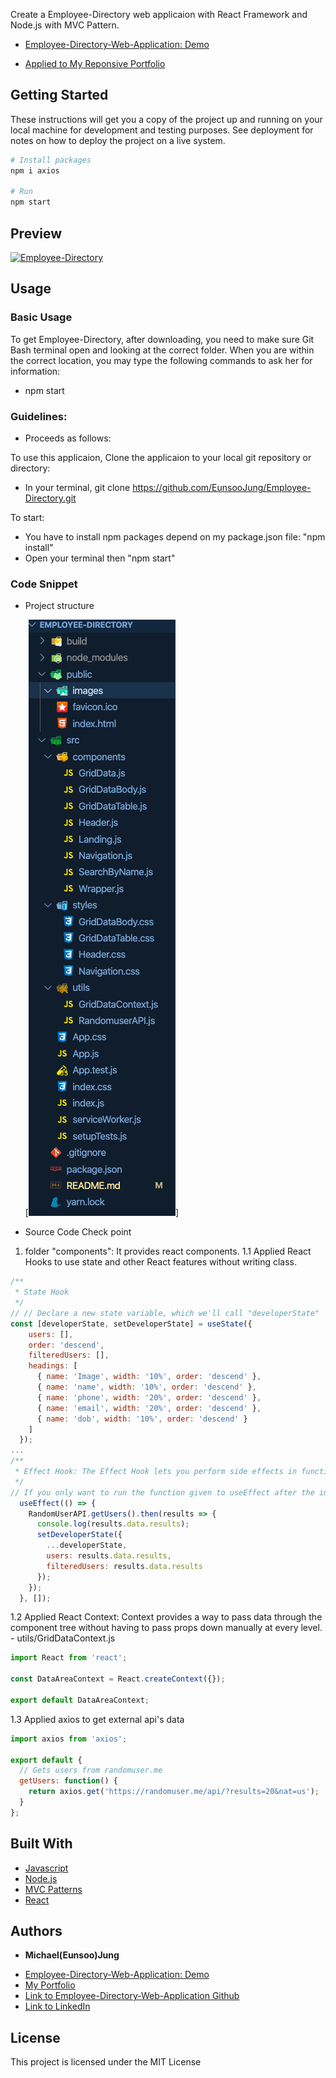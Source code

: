 Create a Employee-Directory web applicaion with React Framework and Node.js with MVC Pattern.

- [Employee-Directory-Web-Application: Demo](https://eunsoojung.github.io/Employee-Directory/)

- [Applied to My Reponsive Portfolio](https://eunsoojung.github.io/Responsive-Portfolio/portfolio.html)

## Getting Started

These instructions will get you a copy of the project up and running on your local machine for development and testing purposes.
See deployment for notes on how to deploy the project on a live system.

```bash
# Install packages
npm i axios

# Run
npm start
```

## Preview

[![Employee-Directory](https://github.com/EunsooJung/Employee-Directory/blob/master/public/images/Employee-Directory-demo.gif)](https://github.com/EunsooJung/Employee-Directory/blob/master/public/images/Employee-Directory-demo.gif)

## Usage

### Basic Usage

To get Employee-Directory, after downloading, you need to make sure Git Bash terminal open and looking at the correct folder. When you are within the correct location, you may type the following commands to ask her for information:

- npm start

### Guidelines:

- Proceeds as follows:

To use this applicaion, Clone the applicaion to your local git repository or directory:

- In your terminal, git clone https://github.com/EunsooJung/Employee-Directory.git

To start:

- You have to install npm packages depend on my package.json file: "npm install"
- Open your terminal then "npm start"

### Code Snippet

- Project structure

  [![Employee-Directory-Project-Structure](https://github.com/EunsooJung/Employee-Directory/blob/master/public/images/Project-Structure.png)]

- Source Code Check point

1. folder "components": It provides react components.
   1.1 Applied React Hooks to use state and other React features without writing class.

```javascript
/**
 * State Hook
 */
// // Declare a new state variable, which we'll call "developerState"
const [developerState, setDeveloperState] = useState({
    users: [],
    order: 'descend',
    filteredUsers: [],
    headings: [
      { name: 'Image', width: '10%', order: 'descend' },
      { name: 'name', width: '10%', order: 'descend' },
      { name: 'phone', width: '20%', order: 'descend' },
      { name: 'email', width: '20%', order: 'descend' },
      { name: 'dob', width: '10%', order: 'descend' }
    ]
  });
...
/**
 * Effect Hook: The Effect Hook lets you perform side effects in function components.
 */
// If you only want to run the function given to useEffect after the initial render, you can give it an empty array as second argument.
  useEffect(() => {
    RandomUserAPI.getUsers().then(results => {
      console.log(results.data.results);
      setDeveloperState({
        ...developerState,
        users: results.data.results,
        filteredUsers: results.data.results
      });
    });
  }, []);

```

1.2 Applied React Context: Context provides a way to pass data through the component tree without having to pass props down manually at every level. - utils/GridDataContext.js

```javascript
import React from 'react';

const DataAreaContext = React.createContext({});

export default DataAreaContext;
```

1.3 Applied axios to get external api's data

```javascript
import axios from 'axios';

export default {
  // Gets users from randomuser.me
  getUsers: function() {
    return axios.get('https://randomuser.me/api/?results=20&nat=us');
  }
};
```

## Built With

- [Javascript](https://developer.mozilla.org/en-US/docs/Web/JavaScript)
- [Node.js](https://nodejs.org/en/)
- [MVC Patterns](https://en.wikipedia.org/wiki/Model%E2%80%93view%E2%80%93controller)
- [React](https://reactjs.org/)

## Authors

- **Michael(Eunsoo)Jung**

* [Employee-Directory-Web-Application: Demo]()
* [My Portfolio](https://eunsoojung.github.io/Responsive-Portfolio/portfolio.html)
* [Link to Employee-Directory-Web-Application Github](https://github.com/EunsooJung/Employee-Directory.git)
* [Link to LinkedIn](www.linkedin.com/in/eun-soo-jung/)

## License

This project is licensed under the MIT License
